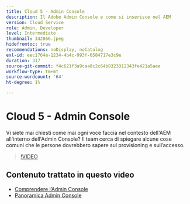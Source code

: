 ```yaml
---
title: Cloud 5 - Admin Console
description: Il Adobe Admin Console e come si inserisce nel AEM
version: Cloud Service
role: Admin, Developer
level: Intermediate
thumbnail: 342866.jpeg
hidefromtoc: true
recommendations: noDisplay, noCatalog
exl-id: eec1764e-1234-4b4c-993f-6584717e3c9e
duration: 317
source-git-commit: f4c621f3a9caa8c2c64b8323312343fe421a5aee
workflow-type: tm+mt
source-wordcount: '64'
ht-degree: 1%

---
```


# Cloud 5 - Admin Console

Vi siete mai chiesti come mai ogni voce faccia nel contesto dell&#39;AEM all&#39;interno dell&#39;Admin Console? Il team cerca di spiegare alcune cose comuni che le persone dovrebbero sapere sul provisioning e sull’accesso.

>[!VIDEO](https://video.tv.adobe.com/v/342866?quality=12&learn=on)

## Contenuto trattato in questo video

+ [Comprendere l’Admin Console](https://experienceleague.adobe.com/docs/experience-manager-cloud-service/content/onboarding/onboarding-concepts/admin-console.html)
+ [Panoramica Admin Console](https://helpx.adobe.com/it/enterprise/using/admin-console.html)
